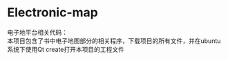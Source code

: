 # Electronic-map
 电子地平台相关代码：<br>
 本项目包含了书中电子地图部分的相关程序，下载项目的所有文件，并在ubuntu系统下使用Qt create打开本项目的工程文件
 


